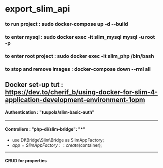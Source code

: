 # export_slim_api

### to run project : sudo docker-compose up -d --build
### to enter mysql : sudo docker exec -it slim_mysql mysql -u root -p
### to enter root project : sudo docker exec -it slim_php /bin/bash
### to stop and remove images : docker-compose down --rmi all


## Docker set-up tut : https://dev.to/cherif_b/using-docker-for-slim-4-application-development-environment-1opm

#### Authentication : "tuupola/slim-basic-auth"
------------------------------------------------
#### Controllers :   "php-di/slim-bridge": "*"
- use DI\Bridge\Slim\Bridge as SlimAppFactory;
- $app = SlimAppFactory::create($container);
------------------------------------------------
#### 
#### CRUD for properties
